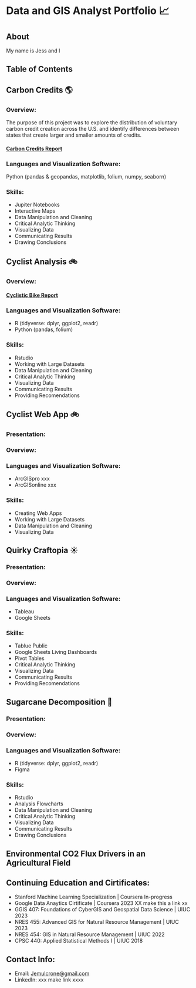 # Data and GIS Analyst Portfolio :chart_with_upwards_trend:

## About

My name is Jess and I 

## Table of Contents 



## Carbon Credits :earth_americas:

### Overview: 

The purpose of this project was to explore the distribution of voluntary carbon credit creation across the U.S. and identify differences between states that create larger and smaller amounts of credits. 

#### [Carbon Credits Report](https://htmlpreview.github.io/?https://github.com/Jemulcrone/data-and-gis-analyst-portfolio/blob/main/carbon-credits-python/carbon-credit-markdown.html)

### Languages and Visualization Software: 

Python (pandas & geopandas, matplotlib, folium, numpy, seaborn)

### Skills: 

- Jupiter Notebooks
- Interactive Maps
- Data Manipulation and Cleaning
- Critical Analytic Thinking
- Visualizing Data
- Communicating Results
- Drawing Conclusions

## Cyclist Analysis :bike:

### Overview: 

#### [Cyclistic Bike Report](https://htmlpreview.github.io/?https://github.com/Jemulcrone/data-and-gis-analyst-portfolio/blob/main/cyclistic-analysis-r/cyclistic-markdown.html)

### Languages and Visualization Software: 

- R (tidyverse: dplyr, ggplot2, readr)
- Python (pandas, folium)

### Skills: 

- Rstudio
- Working with Large Datasets 
- Data Manipulation and Cleaning
- Critical Analytic Thinking
- Visualizing Data
- Communicating Results
- Providing Recomendations 

## Cyclist Web App :bike:

### Presentation: 

### Overview: 

### Languages and Visualization Software: 

- ArcGISpro xxx
- ArcGISonline xxx
  
### Skills: 

- Creating Web Apps 
- Working with Large Datasets 
- Data Manipulation and Cleaning
- Visualizing Data


## Quirky Craftopia  :sunny:

### Presentation: 

### Overview: 

### Languages and Visualization Software: 

- Tableau
- Google Sheets

### Skills: 

- Tablue Public
- Google Sheets Living Dashboards 
- Pivot Tables
- Critical Analytic Thinking
- Visualizing Data
- Communicating Results
- Providing Recomendations

## Sugarcane Decomposition :leaves:

### Presentation: 

### Overview: 

### Languages and Visualization Software: 

- R (tidyverse: dplyr, ggplot2, readr)
- Figma

### Skills:

- Rstudio
- Analysis Flowcharts
- Data Manipulation and Cleaning
- Critical Analytic Thinking
- Visualizing Data
- Communicating Results
- Drawing Conclusions

## Environmental CO2 Flux Drivers in an Agricultural Field

## Continuing Education and Cirtificates: 

- Stanford Machine Learning Specialization | Coursera In-progress
- Google Data Anaytics Cirtificate | Coursera 2023 XX make this a link xx
- GGIS 407: Foundations of CyberGIS and Geospatial Data Science | UIUC 2023
- NRES 455: Advanced GIS for Natural Resource Management | UIUC 2023
- NRES 454: GIS in Natural Resource Management | UIUC 2022
- CPSC 440: Applied Statistical Methods I | UIUC 2018
  
## Contact Info: 

- Email: Jemulcrone@gmail.com 
- LinkedIn: xxx make link xxxx
